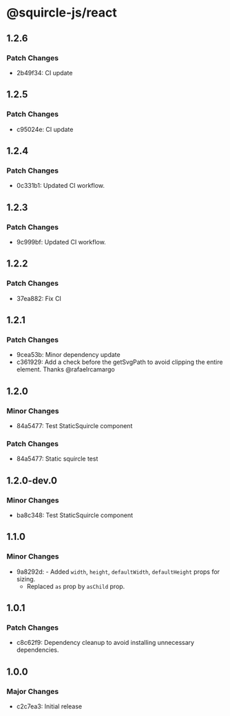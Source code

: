 # @squircle-js/react

## 1.2.6

### Patch Changes

- 2b49f34: CI update

## 1.2.5

### Patch Changes

- c95024e: CI update

## 1.2.4

### Patch Changes

- 0c331b1: Updated CI workflow.

## 1.2.3

### Patch Changes

- 9c999bf: Updated CI workflow.

## 1.2.2

### Patch Changes

- 37ea882: Fix CI

## 1.2.1

### Patch Changes

- 9cea53b: Minor dependency update
- c361929: Add a check before the getSvgPath to avoid clipping the entire element. Thanks @rafaelrcamargo

## 1.2.0

### Minor Changes

- 84a5477: Test StaticSquircle component

### Patch Changes

- 84a5477: Static squircle test

## 1.2.0-dev.0

### Minor Changes

- ba8c348: Test StaticSquircle component

## 1.1.0

### Minor Changes

- 9a8292d: - Added `width`, `height`, `defaultWidth`, `defaultHeight` props for sizing.
  - Replaced `as` prop by `asChild` prop.

## 1.0.1

### Patch Changes

- c8c62f9: Dependency cleanup to avoid installing unnecessary dependencies.

## 1.0.0

### Major Changes

- c2c7ea3: Initial release
